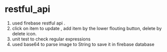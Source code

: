 # restful_api
1. used firebase restful api .
2. click on item to update , add item by the lower flouting button, delete by delete icon.
3. unit test to check regular expressions
4. used base64 to parse image to String to save it in firebase database

